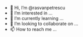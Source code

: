 - 👋 Hi, I’m @rasvanpetrescu
- 👀 I’m interested in ...
- 🌱 I’m currently learning ...
- 💞️ I’m looking to collaborate on ...
- 📫 How to reach me ...

<!---
rasvanpetrescu/rasvanpetrescu is a ✨ special ✨ repository because its `README.md` (this file) appears on your GitHub profile.
You can click the Preview link to take a look at your changes.
--->
